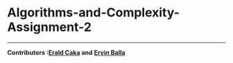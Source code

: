 # Algorithms-and-Complexity-Assignment-2
--------
<strong>Contributors :[Erald Caka](https://github.com/HidekiNatsumi) and [Ervin Balla](https://github.com/ViniCS2001)</strong>
